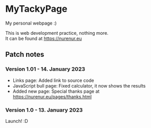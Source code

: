 # MyTackyPage
My personal webpage :)
  
  This is web development practice, nothing more.  
  It can be found at https://nurenur.eu

## Patch notes
### Version 1.01 - 14. January 2023
- Links page: Added link to source code
- JavaScript bull page: Fixed calculator, it now shows the results
- Added new page: Special thanks page at https://nurenur.eu/pages/thanks.html

### Version 1.0 - 13. January 2023
Launch! :D

